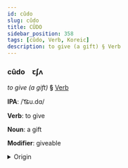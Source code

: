 ```yaml
---
id: cûdo
slug: cûdo
title: CÛDO
sidebar_position: 358
tags: [cûdo, Verb, Koreic]
description: to give (a gift) § Verb
---
```


### cûdo&emsp;<span kind="abugida">ꞇʄʌ</span>

*to give (a gift)* **§** [Verb](../../tags/Verb)

**IPA**: /ˈt͡ɕu.dɑ/

**Verb**: to give

**Noun**: a gift

**Modifier**: giveable

<details>
    <summary>Origin</summary>
    Korean 주다 juda [t͡ɕuda̠]<br/>
    <em>Koreic Language Family</em>
</details>